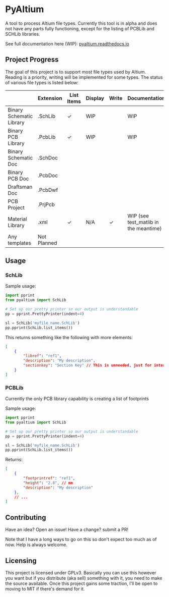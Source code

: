 # PyAltium

A tool to process Altium file types. Currently this tool is in alpha and does not have any parts fully functioning, except for the listing of PCBLib and SCHLib libraries.

See full documentation here (WIP): [pyaltium.readthedocs.io](http://pyaltium.readthedocs.io)

## Project Progress

The goal of this project is to support most file types used by Altium. Reading is a priority, writing will be implemented for some types. The status of various file types is listed below:

|                          | Extension   | List Items | Display | Write | Documentation                         |
| ------------------------ | ----------- | ---------- | ------- | ----- | ------------------------------------- |
| Binary Schematic Library | .SchLib     | ✓          | WIP     |       | WIP                                   |
| Binary PCB Library       | .PcbLib     | ✓          | WIP     |       | WIP                                   |
| Binary Schematic Doc     | .SchDoc     |            |         |       |                                       |
| Binary PCB Doc           | .PcbDoc     |            |         |       |                                       |
| Draftsman Doc            | .PcbDwf     |            |         |       |                                       |
| PCB Project              | .PrjPcb     |            |         |       |                                       |
| Material Library         | .xml        | ✓          | N/A     | ✓     | WIP (see test_matlib in the meantime) |
| Any templates            | Not Planned |            |         |       |                                       |

## Usage

### SchLib

Sample usage:

```python
import pprint
from pyaltium import SchLib

# Set up our pretty printer so our output is understandable
pp = pprint.PrettyPrinter(indent=4)

sl = SchLib('myfile_name.SchLib')
pp.pprint(SchLib.list_items())

```

This returns something like the following with more elements:

```JSON
[
    {
        "libref": "ref1",
        "description": "My description",
        "sectionkey": "Section Key" // This is unneeded, just for internals
    }
]
```

### PCBLib

Currently the only PCB library capability is creating a list of footprints

Sample usage:

```python
import pprint
from pyaltium import SchLib

# Set up our pretty printer so our output is understandable
pp = pprint.PrettyPrinter(indent=4)

sl = SchLib('myfile_name.SchLib')
pp.pprint(SchLib.list_items())

```

Returns:

```JSON
[
    {
        "footprintref": "ref1",
        "height": "2.8", // mm
        "description": "My description"
    },
    // ...
]
```

## Contributing

Have an idea? Open an issue! Have a change? submit a PR!

Note that I have a long ways to go on this so don't expect too much as of now.
Help is always welcome.

## Licensing

This project is licensed under GPLv3. Basically you can use this however you
want but if you distribute (aka sell) something with it, you need to make
the source available. Once this project gains some traction, I'll be open to
moving to MIT if there's demand for it.
